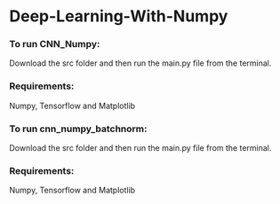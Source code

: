 # Deep-Learning-With-Numpy

### To run CNN_Numpy:
Download the src folder and then run the main.py file from the terminal.
### Requirements:
Numpy, Tensorflow and Matplotlib

### To run cnn_numpy_batchnorm:
Download the src folder and then run the main.py file from the terminal.
### Requirements:
Numpy, Tensorflow and Matplotlib

